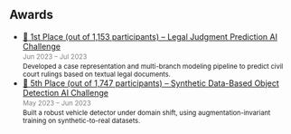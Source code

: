 ## Awards

<ul style="margin:0 0 20px;">
  <li>
    <a href="https://dacon.io/competitions/official/236112/leaderboard"><autocolor>
      🥇 1st Place (out of 1,153 participants) – Legal Judgment Prediction AI Challenge
    </autocolor></a><br>
    <small style="color:gray;">Jun 2023 – Jul 2023</small><br>
    <small>Developed a case representation and multi-branch modeling pipeline to predict civil court rulings based on textual legal documents.</small>
  </li>
  <li>
    <a href="https://dacon.io/competitions/official/236107/leaderboard"><autocolor>
      🏅 5th Place (out of 1,747 participants) – Synthetic Data-Based Object Detection AI Challenge
    </autocolor></a><br>
    <small style="color:gray;">May 2023 – Jun 2023</small><br>
    <small>Built a robust vehicle detector under domain shift, using augmentation-invariant training on synthetic-to-real datasets.</small>
  </li>
</ul>
